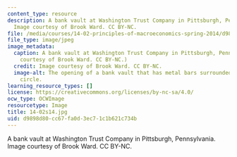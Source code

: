 ```yaml
---
content_type: resource
description: A bank vault at Washington Trust Company in Pittsburgh, Pennsylvania.
  Image courtesy of Brook Ward. CC BY-NC.
file: /media/courses/14-02-principles-of-macroeconomics-spring-2014/d9898d80cc67fa0d3ec71c1b621c734b_14-02s14.jpg
file_type: image/jpeg
image_metadata:
  caption: A bank vault at Washington Trust Company in Pittsburgh, Pennsylvania. (Image
    courtesy of Brook Ward. CC BY-NC.)
  credit: Image courtesy of Brook Ward. CC BY-NC.
  image-alt: The opening of a bank vault that has metal bars surrounded by a metal
    circle.
learning_resource_types: []
license: https://creativecommons.org/licenses/by-nc-sa/4.0/
ocw_type: OCWImage
resourcetype: Image
title: 14-02s14.jpg
uid: d9898d80-cc67-fa0d-3ec7-1c1b621c734b
---
```

A bank vault at Washington Trust Company in Pittsburgh, Pennsylvania. Image courtesy of Brook Ward. CC BY-NC.